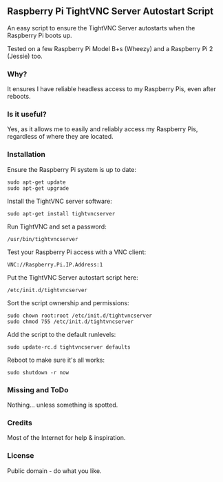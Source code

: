 ## Raspberry Pi TightVNC Server Autostart Script

An easy script to ensure the TightVNC Server autostarts when the Raspberry Pi boots up.

Tested on a few Raspberry Pi Model B+s (Wheezy) and a Raspberry Pi 2 (Jessie) too.

### Why?
It ensures I have reliable headless access to my Raspberry Pis, even after reboots.

### Is it useful?
Yes, as it allows me to easily and reliably access my Raspberry Pis, regardless of where they are located.

### Installation
Ensure the Raspberry Pi system is up to date:
```
sudo apt-get update
sudo apt-get upgrade
```
Install the TightVNC server software:
```
sudo apt-get install tightvncserver
```
Run TightVNC and set a password:
```
/usr/bin/tightvncserver
```
Test your Raspberry Pi access with a VNC client:
```
VNC://Raspberry.Pi.IP.Address:1
```
Put the TightVNC Server autostart script here:
```
/etc/init.d/tightvncserver
```
Sort the script ownership and permissions:
```
sudo chown root:root /etc/init.d/tightvncserver
sudo chmod 755 /etc/init.d/tightvncserver
```
Add the script to the default runlevels:
```
sudo update-rc.d tightvncserver defaults
```
Reboot to make sure it's all works:
```
sudo shutdown -r now
```
### Missing and ToDo
Nothing... unless something is spotted.

### Credits
Most of the Internet for help & inspiration.

### License
Public domain - do what you like.

